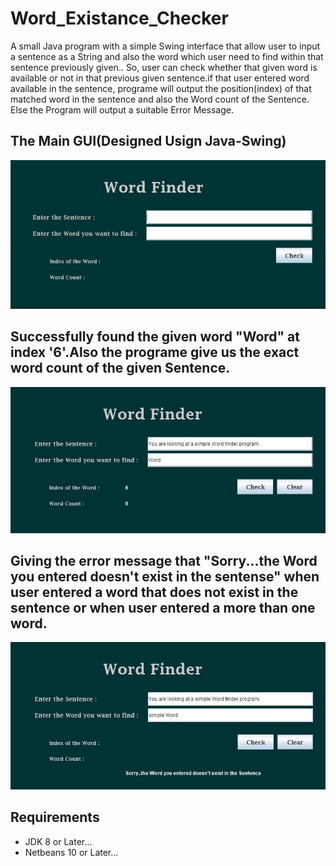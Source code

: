 # Word_Existance_Checker
A small Java program with a simple Swing interface that allow user to input  a sentence as a String  and also the word which user need to  find within that sentence previously given.. So, user can check whether that given word is available or not in that previous given sentence.if that user entered word available in the sentence, programe will output the position(index) of that matched word in the sentence and also the Word count of the Sentence. Else the Program will output a suitable Error Message.

## The Main GUI(Designed Usign Java-Swing)

![MainGUI!](Interface_image.PNG)

## Successfully found the given word "Word" at index '6'.Also the programe give us the exact word count of the given Sentence.

![MainGUI!](Success.JPG)

## Giving the error message that "Sorry...the Word you entered doesn't exist in the sentense" when user entered a word that does not exist in the sentence or when user entered a more than one word.

![MainGUI!](Unsuccess.JPG)

## Requirements

* JDK 8 or Later...
* Netbeans 10 or Later...
